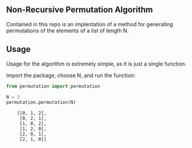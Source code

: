 
## Non-Recursive Permutation Algorithm

Contained in this repo is an implentation of a method for generating permutations of 
the elements of a list of length N. 

## Usage

Usage for the algorithm is extremely simple, as it is just a single function. 

Import the package, choose N, and run the function:

```python
from permutation import permutation

N = 3
permutation.permutation(N)
```

        [[0, 1, 2],
         [0, 2, 1],
         [1, 0, 2], 
         [1, 2, 0], 
         [2, 0, 1], 
         [2, 1, 0]]

